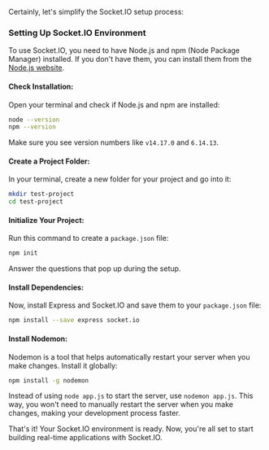 Certainly, let's simplify the Socket.IO setup process:

### Setting Up Socket.IO Environment

To use Socket.IO, you need to have Node.js and npm (Node Package Manager) installed. If you don't have them, you can install them from the [Node.js website](https://nodejs.org/).

#### Check Installation:

Open your terminal and check if Node.js and npm are installed:

```bash
node --version
npm --version
```

Make sure you see version numbers like `v14.17.0` and `6.14.13`.

#### Create a Project Folder:

In your terminal, create a new folder for your project and go into it:

```bash
mkdir test-project
cd test-project
```

#### Initialize Your Project:

Run this command to create a `package.json` file:

```bash
npm init
```

Answer the questions that pop up during the setup.

#### Install Dependencies:

Now, install Express and Socket.IO and save them to your `package.json` file:

```bash
npm install --save express socket.io
```

#### Install Nodemon:

Nodemon is a tool that helps automatically restart your server when you make changes. Install it globally:

```bash
npm install -g nodemon
```

Instead of using `node app.js` to start the server, use `nodemon app.js`. This way, you won't need to manually restart the server when you make changes, making your development process faster.

That's it! Your Socket.IO environment is ready. Now, you're all set to start building real-time applications with Socket.IO.
